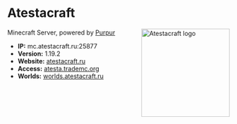 # Atestacraft

<img align="right" width="200" height="200" title="Atestacraft logo"
  src="https://user-images.githubusercontent.com/15673111/197349768-623b30d9-947b-4162-beb7-74b9360733d5.png">
Minecraft Server, powered by [Purpur](https://purpurmc.org)
- **IP:** mc.atestacraft.ru:25877
- **Version:** 1.19.2
- **Website:** [atestacraft.ru](https://atestacraft.ru)
- **Access:** [atesta.trademc.org](https://atesta.trademc.org)
- **Worlds:** [worlds.atestacraft.ru](https://worlds.atestacraft.ru)
